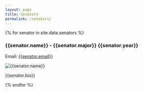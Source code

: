 ```yaml
---
layout: page
title: Senators
permalink: /senators/
---
```


{% for senator in site.data.senators %}
### {{senator.name}} - {{senator.major}} {{senator.year}}

Email: [{{senator.email}}](mailto:{{senator.email}})

![{{senator.name}}]({{senator.image}})

{{senator.bio}}

{% endfor %}
